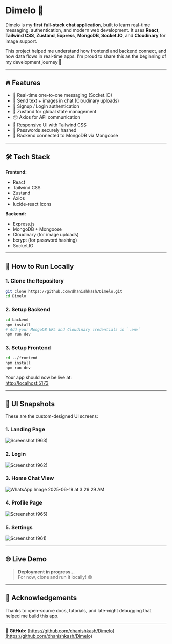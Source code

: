 # Dimelo 💬

Dimelo is my **first full-stack chat application**, built to learn real-time messaging, authentication, and modern web development. It uses **React**, **Tailwind CSS**, **Zustand**, **Express**, **MongoDB**, **Socket.IO**, and **Cloudinary** for image support.

This project helped me understand how frontend and backend connect, and how data flows in real-time apps. I'm proud to share this as the beginning of my development journey 🚀

---

## 🔥 Features

- 💬 Real-time one-to-one messaging (Socket.IO)
- 📸 Send text + images in chat (Cloudinary uploads)
- 🧾 Signup / Login authentication
- 🧠 Zustand for global state management
- 📦 Axios for API communication
- 🎨 Responsive UI with Tailwind CSS
- 🔐 Passwords securely hashed
- 📡 Backend connected to MongoDB via Mongoose

---

## 🛠️ Tech Stack

**Frontend:**

- React  
- Tailwind CSS  
- Zustand  
- Axios  
- lucide-react Icons  

**Backend:**

- Express.js  
- MongoDB + Mongoose  
- Cloudinary (for image uploads)  
- bcrypt (for password hashing)  
- Socket.IO  

---

## 🚀 How to Run Locally

### 1. Clone the Repository

```bash
git clone https://github.com/dhanishkash/Dimelo.git
cd Dimelo
```

### 2. Setup Backend

```bash
cd backend
npm install
# Add your MongoDB URL and Cloudinary credentials in `.env`
npm run dev
```

### 3. Setup Frontend

```bash
cd ../frontend
npm install
npm run dev
```

Your app should now be live at:  
[http://localhost:5173](http://localhost:5173)

---

## 📸 UI Snapshots

These are the custom-designed UI screens:

### 1. Landing Page  
![Screenshot (963)](https://github.com/user-attachments/assets/69deee6f-c58d-4621-b60f-4972b9c3bbfd)


### 2. Login  
![Screenshot (962)](https://github.com/user-attachments/assets/276aeae3-a234-4e52-8e2b-5203323d253d)


### 3. Home Chat View  
![WhatsApp Image 2025-06-19 at 3 29 29 AM](https://github.com/user-attachments/assets/935d68bf-5505-47d4-ac2c-bc935583d950)



### 4. Profile Page 
![Screenshot (965)](https://github.com/user-attachments/assets/1b8c0ccf-80d4-4c5d-bf80-9f9cf69fe1a6)


### 5. Settings  
![Screenshot (961)](https://github.com/user-attachments/assets/fb965f6a-b525-4466-bf7e-8a6420d3a915)


---

## 🌐 Live Demo

> **Deployment in progress...**  
> For now, clone and run it locally! 😄

---

## 🙌 Acknowledgements

Thanks to open-source docs, tutorials, and late-night debugging that helped me build this app.

---

🔗 **GitHub:** [https://github.com/dhanishkash/Dimelo](https://github.com/dhanishkash/Dimelo)
